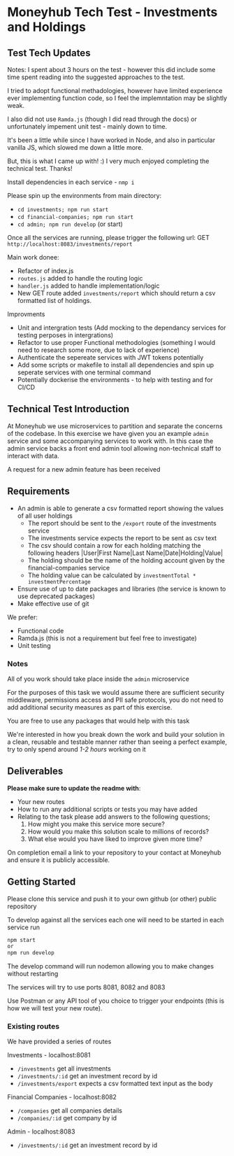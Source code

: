 # Moneyhub Tech Test - Investments and Holdings

## Test Tech Updates

Notes: I spent about 3 hours on the test - however this did include some time spent reading into the suggested approaches to the test.

I tried to adopt functional methadologies, however have limited experience ever implementing function code, so I feel the implemntation may be slightly weak. 

I also did not use `Ramda.js` (though I did read through the docs) or unfortunately impement unit test - mainly down to time.

It's been a little while since I have worked in Node, and also in particular vanilla JS, which slowed me down a little more. 

But, this is what I came up with! :) I very much enjoyed completing the technical test. Thanks! 

Install dependencies in each service - `nmp i`

Please spin up the environments from main directory:
- `cd investments; npm run start`
- `cd financial-companies; npm run start`
- `cd admin; npm run develop` (or start)

Once all the services are running, please trigger the following url:
GET `http://localhost:8083/investments/report`

Main work donee:
- Refactor of index.js
- `routes.js` added to handle the routing logic
- `handler.js` added to handle implementation/logic
- New GET route added `investments/report` which should return a csv formatted list of holdings.

Improvments
- Unit and intergration tests (Add mocking to the dependancy services for testing perposes in intergrations)
- Refactor to use proper Functional methodologies (something I would need to research some more, due to lack of experience)
- Authenticate the sepereate services with JWT tokens potentially
- Add some scripts or makefile to install all dependencies and spin up seperate services with one terminal command
- Potentially dockerise the environments - to help with testing and for CI/CD

## Technical Test Introduction

At Moneyhub we use microservices to partition and separate the concerns of the codebase. In this exercise we have given you an example `admin` service and some accompanying services to work with. In this case the admin service backs a front end admin tool allowing non-technical staff to interact with data.

A request for a new admin feature has been received

## Requirements

- An admin is able to generate a csv formatted report showing the values of all user holdings
    - The report should be sent to the `/export` route of the investments service
    - The investments service expects the report to be sent as csv text
    - The csv should contain a row for each holding matching the following headers
    |User|First Name|Last Name|Date|Holding|Value|
    - The holding should be the name of the holding account given by the financial-companies service
    - The holding value can be calculated by `investmentTotal * investmentPercentage`
- Ensure use of up to date packages and libraries (the service is known to use deprecated packages)
- Make effective use of git

We prefer:
- Functional code 
- Ramda.js (this is not a requirement but feel free to investigate)
- Unit testing

### Notes
All of you work should take place inside the `admin` microservice

For the purposes of this task we would assume there are sufficient security middleware, permissions access and PII safe protocols, you do not need to add additional security measures as part of this exercise.

You are free to use any packages that would help with this task

We're interested in how you break down the work and build your solution in a clean, reusable and testable manner rather than seeing a perfect example, try to only spend around *1-2 hours* working on it

## Deliverables
**Please make sure to update the readme with**:

- Your new routes
- How to run any additional scripts or tests you may have added
- Relating to the task please add answers to the following questions;
    1. How might you make this service more secure?
    2. How would you make this solution scale to millions of records?
    3. What else would you have liked to improve given more time?
  

On completion email a link to your repository to your contact at Moneyhub and ensure it is publicly accessible.

## Getting Started

Please clone this service and push it to your own github (or other) public repository

To develop against all the services each one will need to be started in each service run

```bash
npm start
or
npm run develop
```

The develop command will run nodemon allowing you to make changes without restarting

The services will try to use ports 8081, 8082 and 8083

Use Postman or any API tool of you choice to trigger your endpoints (this is how we will test your new route).

### Existing routes
We have provided a series of routes 

Investments - localhost:8081
- `/investments` get all investments
- `/investments/:id` get an investment record by id
- `/investments/export` expects a csv formatted text input as the body

Financial Companies - localhost:8082
- `/companies` get all companies details
- `/companies/:id` get company by id

Admin - localhost:8083
- `/investments/:id` get an investment record by id
